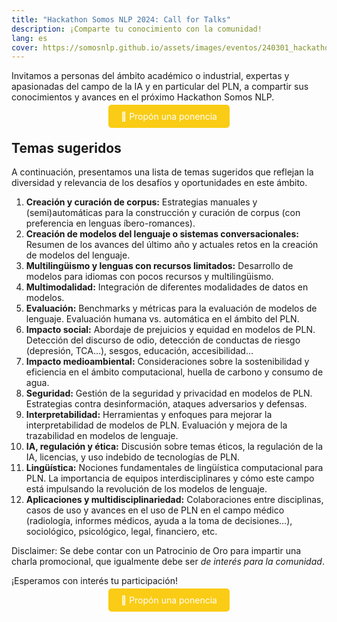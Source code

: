 ```yaml
---
title: "Hackathon Somos NLP 2024: Call for Talks"
description: ¡Comparte tu conocimiento con la comunidad!
lang: es
cover: https://somosnlp.github.io/assets/images/eventos/240301_hackathon.jpg
---
```


Invitamos a personas del ámbito académico o industrial, expertas y apasionadas del campo de la IA y en particular del PLN, a compartir sus conocimientos y avances en el próximo Hackathon Somos NLP.

<center><a href="https://forms.gle/YpUvifDNLG6E56Cy9" target="_blank" style="background-color:#FACC15; color:white; margin:20px 20px; padding:10px 20px; text-decoration:none; border-radius:5px;">📝 Propón una ponencia</a></center>

## Temas sugeridos

A continuación, presentamos una lista de temas sugeridos que reflejan la diversidad y relevancia de los desafíos y oportunidades en este ámbito.

1. **Creación y curación de corpus:** Estrategias manuales y (semi)automáticas para la construcción y curación de corpus (con preferencia en lenguas íbero-romances).
2. **Creación de modelos del lenguaje o sistemas conversacionales:** Resumen de los avances del último año y actuales retos en la creación de modelos del lenguaje.
3. **Multilingüismo y lenguas con recursos limitados:** Desarrollo de modelos para idiomas con pocos recursos y multilingüismo.
4. **Multimodalidad:** Integración de diferentes modalidades de datos en modelos.
5. **Evaluación:** Benchmarks y métricas para la evaluación de modelos de lenguaje. Evaluación humana vs. automática en el ámbito del PLN.
6. **Impacto social:** Abordaje de prejuicios y equidad en modelos de PLN. Detección del discurso de odio, detección de conductas de riesgo (depresión, TCA…), sesgos, educación, accesibilidad…
7. **Impacto medioambiental:** Consideraciones sobre la sostenibilidad y eficiencia en el ámbito computacional, huella de carbono y consumo de agua.
8. **Seguridad:** Gestión de la seguridad y privacidad en modelos de PLN. Estrategias contra desinformación, ataques adversarios y defensas.
9. **Interpretabilidad:** Herramientas y enfoques para mejorar la interpretabilidad de modelos de PLN. Evaluación y mejora de la trazabilidad en modelos de lenguaje.
10. **IA, regulación y ética:** Discusión sobre temas éticos, la regulación de la IA, licencias, y uso indebido de tecnologías de PLN.
11. **Lingüística:** Nociones fundamentales de lingüística computacional para PLN. La importancia de equipos interdisciplinares y cómo este campo está impulsando la revolución de los modelos de lenguaje.
12. **Aplicaciones y multidisciplinariedad:** Colaboraciones entre disciplinas, casos de uso y avances en el uso de PLN en el campo médico (radiología, informes médicos, ayuda a la toma de decisiones…), sociológico, psicológico, legal, financiero, etc.

Disclaimer: Se debe contar con un Patrocinio de Oro para impartir una charla promocional, que igualmente debe ser *de interés para la comunidad*.

¡Esperamos con interés tu participación!

<center><a href="https://forms.gle/YpUvifDNLG6E56Cy9" target="_blank" style="background-color:#FACC15; color:white; margin:20px 20px; padding:10px 20px; text-decoration:none; border-radius:5px;">📝 Propón una ponencia</a></center>
